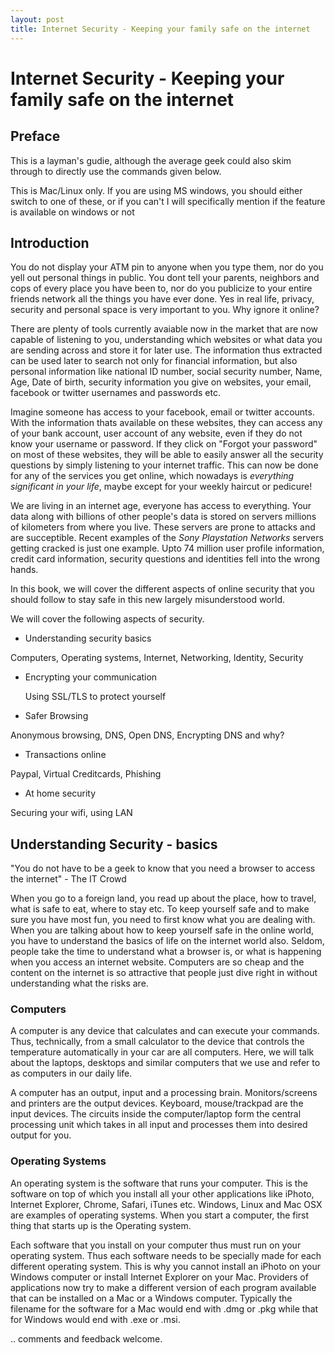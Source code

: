 ```yaml
--- 
layout: post
title: Internet Security - Keeping your family safe on the internet
---
```


# Internet Security - Keeping your family safe on the internet

## Preface
This is a layman's gudie, although the average geek could also skim through to directly use the commands given below. 

This is Mac/Linux only. If you are using MS windows, you should either switch to one of these, or if you can't I will specifically mention if the feature is available on windows or not

## Introduction

You do not display your ATM pin to anyone when you type them, nor do you yell out personal things in public. You dont tell your parents, neighbors and cops of every place you have been to, nor do you publicize to your entire friends network all the things you have ever done. Yes in real life, privacy, security and personal space is very important to you. Why ignore it online?

There are plenty of tools currently avaiable now in the market that are now capable of listening to you, understanding which websites or what data you are sending across and store it for later use. The information thus extracted can be used later to search not only for financial information, but also personal information like national ID number, social security number, Name, Age, Date of birth, security information you give on websites, your email, facebook or twitter usernames and passwords etc. 

Imagine someone has access to your facebook, email or twitter accounts. With the information thats available on these websites, they can access any of your bank account, user account  of any website, even if they do not know your username or password. If they click on "Forgot your password" on most of these websites, they will be able to easily answer all the security questions by simply listening to your internet traffic.  This can now be done for any of the services you get online, which nowadays is *everything significant in your life*, maybe except for your weekly haircut or pedicure!

We are living in an internet age, everyone has access to everything. Your data along with billions of other people's data is stored on servers millions of kilometers from where you live. These servers are prone to attacks and are succeptible. Recent examples of the *Sony Playstation Networks* servers getting cracked is just one example. Upto 74 million user profile information, credit card information, security questions and identities fell into the wrong hands. 

In this book, we will cover the different aspects of online security that you should follow to stay safe in this new largely misunderstood world.

We will cover the following aspects of security.
-    Understanding security basics

Computers, Operating systems, Internet, Networking, Identity, Security

-    Encrypting your communication 

     Using SSL/TLS to protect yourself

-    Safer Browsing

Anonymous browsing, DNS, Open DNS, Encrypting DNS and why?

-    Transactions online 

Paypal, Virtual Creditcards, Phishing

-    At home security 

Securing your wifi, using LAN

## Understanding Security - basics
"You do not have to be a geek to know that you need a browser to access the internet" - The IT Crowd

When you go to a foreign land, you read up  about the place, how to travel, what is safe to eat, where to stay etc. To keep yourself safe and to make sure you have most fun, you need to first know what you are dealing with. When you are talking about  how to keep yourself safe in the online world, you have to understand the basics of life on the internet world also. Seldom, people take the time to understand what a browser is, or what is happening when you access an internet website. Computers are so cheap and the content on the internet is so attractive that people just dive right in without understanding what the risks are.

### Computers
A computer is any device that calculates and can execute your commands. Thus, technically, from a small calculator to the device that controls the temperature automatically in your car are all computers. Here, we will talk about the laptops, desktops and similar computers that we use and refer to as computers in our daily life.

A computer has an output, input and a processing brain. Monitors/screens and printers are the output devices. Keyboard, mouse/trackpad are the input devices. The circuits inside the computer/laptop form the central processing unit which takes in all input and processes them into desired output for you.

### Operating Systems
An operating system is the software that runs your computer. This is the software on top of which you install all your other applications like iPhoto, Internet Explorer, Chrome, Safari, iTunes etc. Windows, Linux and Mac OSX are examples of operating systems. When you start a computer, the first thing that starts up is the Operating system.

Each software that you install on your computer thus must run on your operating system. Thus each software needs to be specially made for each different operating system. This is why you cannot install an iPhoto on your Windows computer or install Internet Explorer on your Mac. Providers of applications now try to make a different version of each program available that can be installed on a Mac or a Windows computer. Typically the filename for the software for a Mac would end with .dmg or .pkg while that for Windows would end with .exe or .msi.

.. comments and feedback welcome. 

